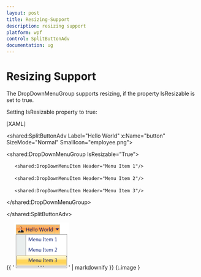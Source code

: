 ```yaml
---
layout: post
title: Resizing-Support
description: resizing support
platform: wpf
control: SplitButtonAdv
documentation: ug
---
```


# Resizing Support

The DropDownMenuGroup supports resizing, if the property IsResizable is set to true.

Setting IsResizable property to true:



[XAML]

<shared:SplitButtonAdv Label="Hello World" x:Name="button" SizeMode="Normal" SmallIcon="employee.png">

   <shared:DropDownMenuGroup IsResizable=”True”>

       <shared:DropDownMenuItem Header="Menu Item 1"/>

       <shared:DropDownMenuItem Header="Menu Item 2"/>

       <shared:DropDownMenuItem Header="Menu Item 3"/>

   </shared:DropDownMenuGroup>

</shared:SplitButtonAdv>



{{ '![](Resizing-Support_images/Resizing-Support_img1.png)' | markdownify }}
{:.image }





